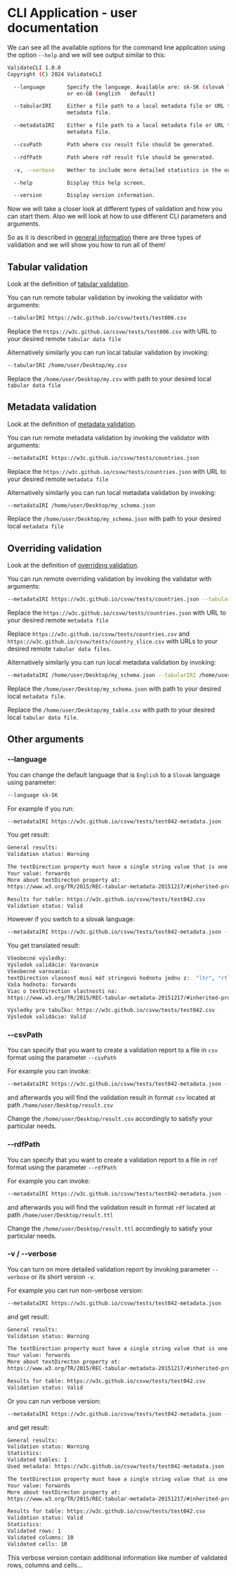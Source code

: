 # CLI Application - user documentation

We can see all the available options for the command line application using the option `--help`
and we will see output similar to this:
```bash
ValidateCLI 1.0.0
Copyright (C) 2024 ValidateCLI

  --language       Specify the language. Available are: sk-SK (slovak language)
                   or en-GB (english - default)

  --tabularIRI     Either a file path to a local metadata file or URL to remote
                   metadata file.

  --metadataIRI    Either a file path to a local metadata file or URL to remote
                   metadata file.

  --csvPath        Path where csv result file should be generated.

  --rdfPath        Path where rdf result file should be generated.

  -v, --verbose    Wether to include more detailed statistics in the output.

  --help           Display this help screen.

  --version        Display version information.
```
Now we will take a closer look at different types of validation and how you can start them. Also we will look at how to use different CLI parameters and arguments.

So as it is described in [general information](../../general/) there are three types of validation and we will show you how to run all of them!

## Tabular validation
Look at the definition of [tabular validation](../../general/#section-tabularValidation).

You can run remote tabular validation by invoking the validator with arguments:
```bash
--tabularIRI https://w3c.github.io/csvw/tests/test006.csv
```

Replace the `https://w3c.github.io/csvw/tests/test006.csv` with URL to your desired remote `tabular data file`

Alternatively similarly you can run local tabular validation by invoking:
```bash
--tabularIRI /home/user/Desktop/my.csv
```

Replace the `/home/user/Desktop/my.csv` with path to your desired local `tabular data file`

## Metadata validation
Look at the definition of [metadata validation](../../general/#section-metadataValidation).

You can run remote metadata validation by invoking the validator with arguments:
```bash
--metadataIRI https://w3c.github.io/csvw/tests/countries.json
```

Replace the `https://w3c.github.io/csvw/tests/countries.json` with URL to your desired remote `metadata file`

Alternatively similarly you can run local metadata validation by invoking:
```bash
--metadataIRI /home/user/Desktop/my_schema.json
```

Replace the `/home/user/Desktop/my_schema.json` with path to your desired local `metadata file`

## Overriding validation
Look at the definition of [overriding validation](../../general/#section-overridingValidation).


You can run remote overriding validation by invoking the validator with arguments:
```bash
--metadataIRI https://w3c.github.io/csvw/tests/countries.json --tabularIRI https://w3c.github.io/csvw/tests/countries.csv --tabularIRI https://w3c.github.io/csvw/tests/country_slice.csv
```

Replace the `https://w3c.github.io/csvw/tests/countries.json` with URL to your desired remote `metadata file`

Replace `https://w3c.github.io/csvw/tests/countries.csv` and `https://w3c.github.io/csvw/tests/country_slice.csv` with URLs to your desired remote `tabular data files`.


Alternatively similarly you can run local metadata validation by invoking:
```bash
--metadataIRI /home/user/Desktop/my_schema.json --tabularIRI /home/user/Desktop/my_table.csv
```

Replace the `/home/user/Desktop/my_schema.json` with path to your desired local `metadata file`.

Replace the `/home/user/Desktop/my_table.csv` with path to your desired local `tabular data file`.

## Other arguments

### --language

You can change the default language that is `English` to a `Slovak` language using parameter:
```bash
--language sk-SK
```

For example if you run:
```bash
--metadataIRI https://w3c.github.io/csvw/tests/test042-metadata.json
```

You get result:
```bash
General results:
Validation status: Warning

The textDirection property must have a single string value that is one of "ltr", "rtl", "auto" or "inherit" (the default).
Your value: forwards
More about textDirecton property at:
https://www.w3.org/TR/2015/REC-tabular-metadata-20151217/#inherited-properties

Results for table: https://w3c.github.io/csvw/tests/test042.csv
Validation status: Valid
```

However if you switch to a slovak language:
```bash
--metadataIRI https://w3c.github.io/csvw/tests/test042-metadata.json --language sk-SK
```
You get translated result:
```bash
Všeobecné výsledky:
Výsledok validácie: Varovanie
Všeobecné varovania:
textDirection vlasnosť musí máť stringovú hodnotu jednu z:  "ltr", "rtl", "auto" alebo "inherit" (default).
Vaša hodnota: forwards
Viac o textDirection vlastnosti na:
https://www.w3.org/TR/2015/REC-tabular-metadata-20151217/#inherited-properties

Výsledky pre tabuľku: https://w3c.github.io/csvw/tests/test042.csv
Výsledok validácie: Valid
```

### --csvPath
You can specify that you want to create a validation report to a file in `csv` format using the parameter `--csvPath`

For example you can invoke:
```bash
--metadataIRI https://w3c.github.io/csvw/tests/test042-metadata.json --csvPath /home/user/Desktop/result.csv
```

and afterwards you will find the validation result in format `csv` located at path `/home/user/Desktop/result.csv`

Change the `/home/user/Desktop/result.csv` accordingly to satisfy your particular needs.


### --rdfPath
You can specify that you want to create a validation report to a file in `rdf` format using the parameter `--rdfPath`

For example you can invoke:
```bash
--metadataIRI https://w3c.github.io/csvw/tests/test042-metadata.json --rdfPath /home/user/Desktop/result.ttl
```

and afterwards you will find the validation result in format `rdf` located at path `/home/user/Desktop/result.ttl`

Change the `/home/user/Desktop/result.ttl` accordingly to satisfy your particular needs.

### -v / --verbose

You can turn on more detailed validation report by invoking parameter `--verbose` or its short version `-v`.

For example you can run non-verbose version:
```bash
--metadataIRI https://w3c.github.io/csvw/tests/test042-metadata.json 
```
and get result:
```bash
General results:
Validation status: Warning

The textDirection property must have a single string value that is one of "ltr", "rtl", "auto" or "inherit" (the default).
Your value: forwards
More about textDirecton property at:
https://www.w3.org/TR/2015/REC-tabular-metadata-20151217/#inherited-properties

Results for table: https://w3c.github.io/csvw/tests/test042.csv
Validation status: Valid
```

Or you can run verbose version:
```bash
--metadataIRI https://w3c.github.io/csvw/tests/test042-metadata.json --verbose
```

and get result:
```bash
General results:
Validation status: Warning
Statistics:
Validated tables: 1
Used metadata: https://w3c.github.io/csvw/tests/test042-metadata.json

The textDirection property must have a single string value that is one of "ltr", "rtl", "auto" or "inherit" (the default).
Your value: forwards
More about textDirecton property at:
https://www.w3.org/TR/2015/REC-tabular-metadata-20151217/#inherited-properties

Results for table: https://w3c.github.io/csvw/tests/test042.csv
Validation status: Valid
Statistics:
Validated rows: 1
Validated columns: 10
Validated cells: 10
```

This verbose version contain additional information like number of validated rows, columns and cells...